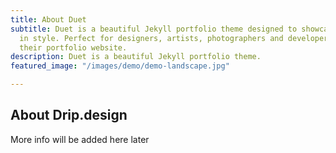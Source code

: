 ```yaml
---
title: About Duet
subtitle: Duet is a beautiful Jekyll portfolio theme designed to showcase your work
  in style. Perfect for designers, artists, photographers and developers to use for
  their portfolio website.
description: Duet is a beautiful Jekyll portfolio theme.
featured_image: "/images/demo/demo-landscape.jpg"

---
```


## About Drip.design

More info will be added here later